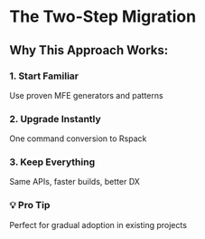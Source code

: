 ---
---

# The Two-Step Migration

<div class="mt-8">
<h2>Why This Approach Works:</h2>

<div class="space-y-6">
  <div v-click class="p-4 border rounded">
    <h3>1. Start Familiar</h3>
    <p>Use proven MFE generators and patterns</p>
  </div>

  <div v-click class="p-4 border rounded">
    <h3>2. Upgrade Instantly</h3>
    <p>One command conversion to Rspack</p>
  </div>

  <div v-click class="p-4 border rounded">
    <h3>3. Keep Everything</h3>
    <p>Same APIs, faster builds, better DX</p>
  </div>
</div>

<div v-click class="mt-8 p-4 bg-green-100 dark:bg-green-900 rounded">
  <h3>💡 Pro Tip</h3>
  <p>Perfect for gradual adoption in existing projects</p>
</div>
</div>